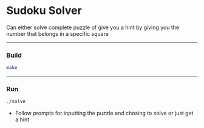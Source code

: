 # Sudoku Solver

Can either solve complete puzzle of give you a hint by giving you the number that belongs in a specific square

---

### Build
```bash
make
```

---

### Run
```bash
./solve
```

- Follow prompts for inputting the puzzle and chosing to solve or just get a hint